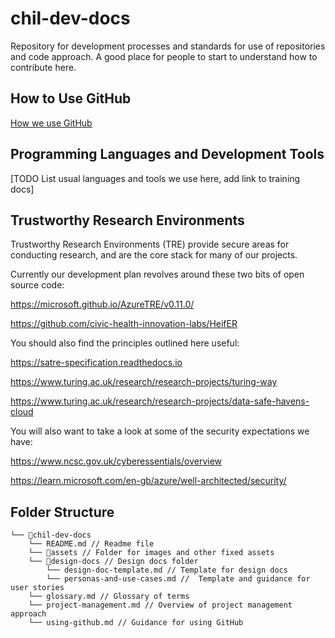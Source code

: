 # chil-dev-docs
Repository for development processes and standards for use of repositories and code approach. A good place for people to start to understand how to contribute here.

## How to Use GitHub
[How we use GitHub](https://github.com/civic-health-innovation-labs/chil-dev-docs/blob/main/using-github.md)

## Programming Languages and Development Tools
[TODO List usual languages and tools we use here, add link to training docs]

## Trustworthy Research Environments

Trustworthy Research Environments (TRE) provide secure areas for conducting research, and are the core stack for many of our projects. 

Currently our development plan revolves around these two bits of open source code:

https://microsoft.github.io/AzureTRE/v0.11.0/

https://github.com/civic-health-innovation-labs/HeifER

You should also find the principles outlined here useful:

https://satre-specification.readthedocs.io

https://www.turing.ac.uk/research/research-projects/turing-way

https://www.turing.ac.uk/research/research-projects/data-safe-havens-cloud

You will also want to take a look at some of the security expectations we have:

https://www.ncsc.gov.uk/cyberessentials/overview

https://learn.microsoft.com/en-gb/azure/well-architected/security/

## Folder Structure
```
└── 📁chil-dev-docs 
    └── README.md // Readme file
    └── 📁assets // Folder for images and other fixed assets
    └── 📁design-docs // Design docs folder
        └── design-doc-template.md // Template for design docs
        └── personas-and-use-cases.md //  Template and guidance for user stories
    └── glossary.md // Glossary of terms 
    └── project-management.md // Overview of project management approach
    └── using-github.md // Guidance for using GitHub
```

